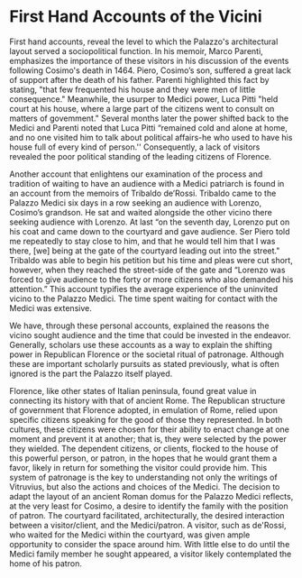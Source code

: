 # First Hand Accounts of the Vicini


First hand accounts, reveal the level to which the Palazzo's architectural layout served a socio­political function.  In his memoir, Marco Parenti, emphasizes the importance of these visitors in his discussion of the events following Cosimo's death in 1464.  Piero, Cosimo’s son, suffered a great lack of support after the death of his father.  Parenti highlighted this fact by stating, "that few frequented his house and they were men of little consequence."  Meanwhile, the usurper to Medici power, Luca Pitti "held court at his house, where a large part of the citizens went to consult on matters of govemment."   Several months later the power shifted back to the Medici and Parenti noted that Luca Pitti “remained cold and alone at home, and no one visited him to talk about political affairs-he who used to have his house full of every kind of person.''   Consequently, a lack of visitors revealed the poor political standing of the leading citizens of Florence.

Another account that enlightens our examination of the process and tradition of waiting to have an audience with a Medici patriarch is found in an account from the memoirs of Tribaldo de’Rossi.  Tribaldo came to the Palazzo Medici six days in a row seeking an audience with Lorenzo, Cosimo’s grandson.  He sat and waited alongside the other vicino there seeking audience with Lorenzo.  At last “on the seventh day, Lorenzo put on his coat and came down to the courtyard and gave audience.  Ser Piero told me repeatedly to stay close to him, and that he would tell him that I was there, [we] being at the gate of the courtyard leading out into the street."   Tribaldo was able to begin his petition but his time and pleas were cut short, however, when they reached the street-side of the gate and “Lorenzo was forced to give audience to the forty or more citizens who also demanded his attention.”  This account typifies the average experience of the uninvited vicino to the Palazzo Medici.  The time spent waiting for contact with the Medici was extensive.

We have, through these personal accounts, explained the reasons the vicino sought audience and the time that could be invested in the endeavor.  Generally, scholars use these accounts as a way to explain the shifting power in Republican Florence or the societal ritual of patronage.  Although these are important scholarly pursuits as stated previously, what is often ignored is the part the Palazzo itself played.

Florence, like other states of Italian peninsula, found great value in connecting its history with that of ancient Rome. The Republican structure of government that Florence adopted, in emulation of Rome, relied upon specific citizens speaking for the good of those they represented. In both cultures, these citizens were chosen for their ability to enact change at one moment and prevent it at another; that is, they were selected by the power they wielded. The dependent citizens, or clients, flocked to the house of this powerful person, or patron, in the hopes that he would grant them a favor, likely in return for something the visitor could provide him. This system of patronage is the key to understanding not only the writings of Vitruvius, but also the actions and choices of the Medici. The decision to adapt the layout of an ancient Roman domus for the Palazzo Medici reflects, at the very least for Cosimo, a desire to identify the family with the position of patron.  The courtyard facilitated, architecturally, the desired interaction between a visitor/client, and the Medici/patron.  A visitor, such as de'Rossi, who waited for the Medici within the courtyard, was given ample opportunity to consider the space around him. With little else to do until the Medici family member he sought appeared, a visitor likely contemplated the home of his patron.
